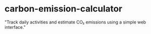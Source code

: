 # carbon-emission-calculator
"Track daily activities and estimate CO₂ emissions using a simple web interface."
